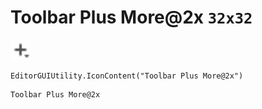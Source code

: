 # Toolbar Plus More@2x `32x32`
<img src="/img/Toolbar%20Plus%20More.png" width=32 height=32>

``` CSharp
EditorGUIUtility.IconContent("Toolbar Plus More@2x")
```
```
Toolbar Plus More@2x
```
